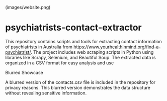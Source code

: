(images/website.png)

# psychiatrists-contact-extractor
This repository contains scripts and tools for extracting contact information of psychiatrists in Australia from https://www.yourhealthinmind.org/find-a-psychiatrist/. The project includes web scraping scripts in Python using libraries like Scrapy, Selenium, and Beautiful Soup. The extracted data is organized in a CSV format for easy analysis and use

Blurred Showcase

A blurred version of the contacts.csv file is included in the repository for privacy reasons. This blurred version demonstrates the data structure without revealing sensitive information.
